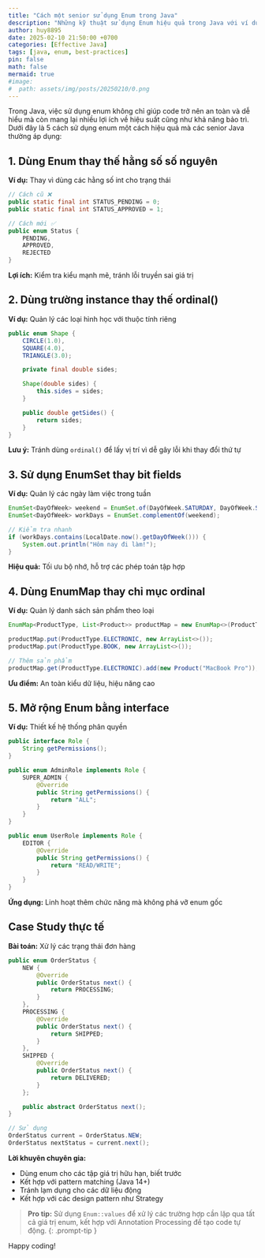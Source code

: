 ```yaml
---
title: "Cách một senior sử dụng Enum trong Java"
description: "Những kỹ thuật sử dụng Enum hiệu quả trong Java với ví dụ thực tế"
author: huy8895
date: 2025-02-10 21:50:00 +0700
categories: [Effective Java]
tags: [java, enum, best-practices]
pin: false
math: false
mermaid: true
#image:
#  path: assets/img/posts/20250210/0.png
---
```

Trong Java, việc sử dụng enum không chỉ giúp code trở nên an toàn và dễ hiểu mà còn mang lại nhiều lợi ích về hiệu suất cũng như khả năng bảo trì. Dưới đây là 5 cách sử dụng enum một cách hiệu quả mà các senior Java thường áp dụng:

## 1. Dùng Enum thay thế hằng số số nguyên
**Ví dụ:** Thay vì dùng các hằng số int cho trạng thái
```java
// Cách cũ ❌
public static final int STATUS_PENDING = 0;
public static final int STATUS_APPROVED = 1;

// Cách mới ✅
public enum Status {
    PENDING, 
    APPROVED, 
    REJECTED
}
```
**Lợi ích:** Kiểm tra kiểu mạnh mẽ, tránh lỗi truyền sai giá trị

## 2. Dùng trường instance thay thế ordinal()
**Ví dụ:** Quản lý các loại hình học với thuộc tính riêng
```java
public enum Shape {
    CIRCLE(1.0), 
    SQUARE(4.0), 
    TRIANGLE(3.0);

    private final double sides;

    Shape(double sides) {
        this.sides = sides;
    }

    public double getSides() {
        return sides;
    }
}
```
**Lưu ý:** Tránh dùng `ordinal()` để lấy vị trí vì dễ gây lỗi khi thay đổi thứ tự

## 3. Sử dụng EnumSet thay bit fields
**Ví dụ:** Quản lý các ngày làm việc trong tuần
```java
EnumSet<DayOfWeek> weekend = EnumSet.of(DayOfWeek.SATURDAY, DayOfWeek.SUNDAY);
EnumSet<DayOfWeek> workDays = EnumSet.complementOf(weekend);

// Kiểm tra nhanh
if (workDays.contains(LocalDate.now().getDayOfWeek())) {
    System.out.println("Hôm nay đi làm!");
}
```
**Hiệu quả:** Tối ưu bộ nhớ, hỗ trợ các phép toán tập hợp

## 4. Dùng EnumMap thay chỉ mục ordinal
**Ví dụ:** Quản lý danh sách sản phẩm theo loại
```java
EnumMap<ProductType, List<Product>> productMap = new EnumMap<>(ProductType.class);

productMap.put(ProductType.ELECTRONIC, new ArrayList<>());
productMap.put(ProductType.BOOK, new ArrayList<>());

// Thêm sản phẩm
productMap.get(ProductType.ELECTRONIC).add(new Product("MacBook Pro"));
```
**Ưu điểm:** An toàn kiểu dữ liệu, hiệu năng cao

## 5. Mở rộng Enum bằng interface
**Ví dụ:** Thiết kế hệ thống phân quyền
```java
public interface Role {
    String getPermissions();
}

public enum AdminRole implements Role {
    SUPER_ADMIN {
        @Override
        public String getPermissions() {
            return "ALL";
        }
    }
}

public enum UserRole implements Role {
    EDITOR {
        @Override
        public String getPermissions() {
            return "READ/WRITE";
        }
    }
}
```
**Ứng dụng:** Linh hoạt thêm chức năng mà không phá vỡ enum gốc

## Case Study thực tế
**Bài toán:** Xử lý các trạng thái đơn hàng
```java
public enum OrderStatus {
    NEW {
        @Override
        public OrderStatus next() {
            return PROCESSING;
        }
    },
    PROCESSING {
        @Override
        public OrderStatus next() {
            return SHIPPED;
        }
    },
    SHIPPED {
        @Override
        public OrderStatus next() {
            return DELIVERED;
        }
    };

    public abstract OrderStatus next();
}

// Sử dụng
OrderStatus current = OrderStatus.NEW;
OrderStatus nextStatus = current.next();
```

**Lời khuyên chuyên gia:**
- Dùng enum cho các tập giá trị hữu hạn, biết trước
- Kết hợp với pattern matching (Java 14+)
- Tránh lạm dụng cho các dữ liệu động
- Kết hợp với các design pattern như Strategy

> **Pro tip:** Sử dụng `Enum::values` để xử lý các trường hợp cần lặp qua tất cả giá trị enum, kết hợp với Annotation Processing để tạo code tự động.
{: .prompt-tip }

Happy coding!

